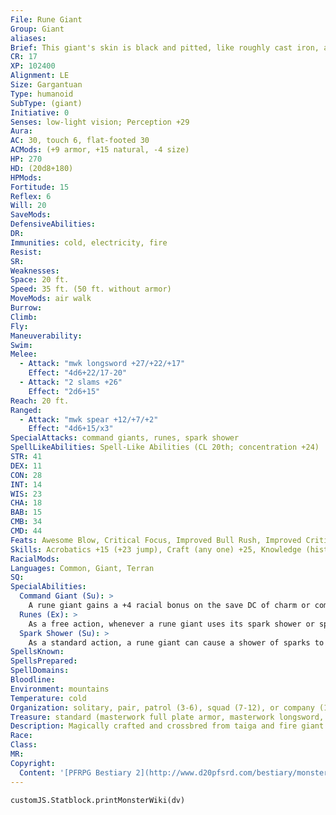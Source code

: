 ```yaml
---
File: Rune Giant
Group: Giant
aliases: 
Brief: This giant's skin is black and pitted, like roughly cast iron, and etched with glowing red runes.
CR: 17
XP: 102400
Alignment: LE
Size: Gargantuan
Type: humanoid
SubType: (giant)
Initiative: 0
Senses: low-light vision; Perception +29
Aura: 
AC: 30, touch 6, flat-footed 30
ACMods: (+9 armor, +15 natural, -4 size)
HP: 270
HD: (20d8+180)
HPMods: 
Fortitude: 15
Reflex: 6
Will: 20
SaveMods: 
DefensiveAbilities: 
DR: 
Immunities: cold, electricity, fire
Resist: 
SR: 
Weaknesses: 
Space: 20 ft.
Speed: 35 ft. (50 ft. without armor)
MoveMods: air walk
Burrow: 
Climb: 
Fly: 
Maneuverability: 
Swim: 
Melee: 
  - Attack: "mwk longsword +27/+22/+17"
    Effect: "4d6+22/17-20"
  - Attack: "2 slams +26"
    Effect: "2d6+15"
Reach: 20 ft.
Ranged: 
  - Attack: "mwk spear +12/+7/+2"
    Effect: "4d6+15/x3"
SpecialAttacks: command giants, runes, spark shower
SpellLikeAbilities: Spell-Like Abilities (CL 20th; concentration +24)  Constant-air walk At will-charm person (DC 15), suggestion (DC 17)  3/day-mass charm monster (DC 22), dominate person (DC 19)  1/day-demand (DC 22), true seeing
STR: 41
DEX: 11
CON: 28
INT: 14
WIS: 23
CHA: 18
BAB: 15
CMB: 34
CMD: 44
Feats: Awesome Blow, Critical Focus, Improved Bull Rush, Improved Critical (longsword), Improved Vital Strike, Iron Will, Power Attack, Quick Draw, Staggering Critical, Vital Strike
Skills: Acrobatics +15 (+23 jump), Craft (any one) +25, Knowledge (history) +12, Knowledge (nobility) +12, Perception +29
RacialMods: 
Languages: Common, Giant, Terran
SQ: 
SpecialAbilities:
  Command Giant (Su): >
    A rune giant gains a +4 racial bonus on the save DC of charm or compulsion effects used against giants.
  Runes (Ex): >
    As a free action, whenever a rune giant uses its spark shower or spell-like abilities, it can cause the runes on its body to flash with light. All creatures within 10 feet of the giant must make a DC 24 Fortitude save or be blinded for 1 round. The saving throw is Charisma-based.
  Spark Shower (Su): >
    As a standard action, a rune giant can cause a shower of sparks to erupt out of one of the runes on its body. These sparks function as a breath weapon (30-ft.  cone; 10d6 fire and 10d6 electricity damage; Reflex DC 29 half; usable once every 1d4 rounds). The save DC is Constitution-based.
SpellsKnown: 
SpellsPrepared: 
SpellDomains: 
Bloodline: 
Environment: mountains
Temperature: cold
Organization: solitary, pair, patrol (3-6), squad (7-12), or company (13-30 plus 2-4 fighters or rogues of 2nd-4th level, 1 oracle or sorcerer of 5th-8th level, 1 ranger or monk commander of 5th-6th level, 10-20 yetis, 1-4 cloud giants, 8-12 frost giants, 10-16 stone giants, 4-8 lamia matriarchs, and 1-2 adult blue dragons)
Treasure: standard (masterwork full plate armor, masterwork longsword, 3 masterwork spears, other treasure)
Description: Magically crafted and crossbred from taiga and fire giant slaves by ancient wizards, rune giants are anathema to their own kind.  Given power to command and magically control other giants, the rune giants themselves served their even more powerful masters, and in so doing granted ancient empires armies of giants to command.  In the eons since these ancient empires collapsed, rune giants have persisted as a race of their own, little more than bogeymen, horrors whispered of late at night by superstitious giants.  Rune giants' charcoal flesh is decorated by dozens of runes-manifestations of their eldritch powers. Rune giants are 40 feet tall and weigh 25,000 pounds.
Race: 
Class: 
MR: 
Copyright:
  Content: '[PFRPG Bestiary 2](http://www.d20pfsrd.com/bestiary/monster-listings/humanoids/giants/giant-true/rune-giant)'
---
```

```dataviewjs
customJS.Statblock.printMonsterWiki(dv)
```

